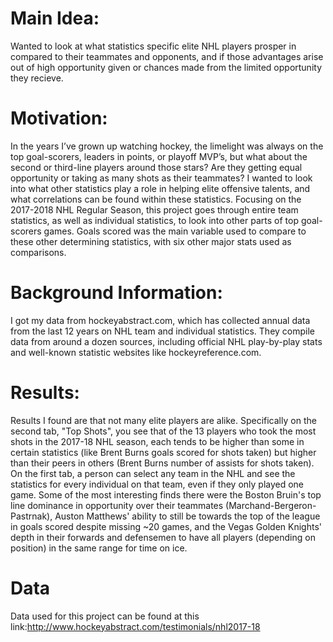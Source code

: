 
# Main Idea:

Wanted to look at what statistics specific elite NHL players prosper in compared to their teammates and opponents, and if those advantages arise out of high opportunity given or chances made from the limited opportunity they recieve.


# Motivation:

In the years I’ve grown up watching hockey, the limelight was always on the top goal-scorers, leaders in points, or playoff MVP’s, but what about the second or third-line players around those stars? Are they getting equal opportunity or taking as many shots as their teammates? I wanted to look into what other statistics play a role in helping elite offensive talents, and what correlations can be found within these statistics. Focusing on the 2017-2018 NHL Regular Season, this project goes through entire team statistics, as well as individual statistics, to look into other parts of top goal-scorers games. Goals scored was the main variable used to compare to these other determining statistics, with six other major stats used as comparisons.


# Background Information:

I got my data from hockeyabstract.com, which has collected annual data from the last 12 years on NHL team and individual statistics. They compile data from around a dozen sources, including official NHL play-by-play stats and well-known statistic websites like hockeyreference.com.


# Results:
Results I found are that not many elite players are alike. Specifically on the second tab, "Top Shots", you see that of the 13 players who took the most shots in the 2017-18 NHL season, each tends to be higher than some in certain statistics (like Brent Burns goals scored for shots taken) but higher than their peers in others (Brent Burns number of assists for shots taken). On the first tab, a person can select any team in the NHL and see the statistics for every individual on that team, even if they only played one game. Some of the most interesting finds there were the Boston Bruin's top line dominance in opportunity over their teammates (Marchand-Bergeron-Pastrnak), Auston Matthews' ability to still be towards the top of the league in goals scored despite missing ~20 games, and the Vegas Golden Knights' depth in their forwards and defensemen to have all players (depending on position) in the same range for time on ice.

# Data
Data used for this project can be found at this link:http://www.hockeyabstract.com/testimonials/nhl2017-18
